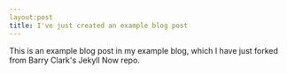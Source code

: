 ```yaml
---
layout:post
title: I've just created an example blog post
---
```


This is an example blog post in my example blog, which I have just forked from Barry Clark's Jekyll Now repo.
